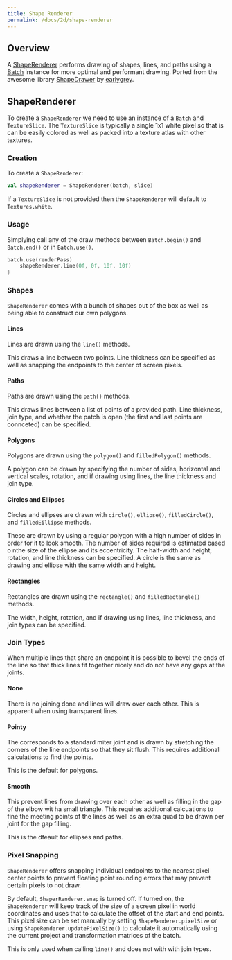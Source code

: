 ```yaml
---
title: Shape Renderer
permalink: /docs/2d/shape-renderer
---
```


## Overview

A [ShapeRenderer](https://github.com/littlektframework/littlekt/blob/master/core/src/commonMain/kotlin/com/littlekt/graphics/shape/ShapeRenderer.kt) performs drawing of shapes, lines, and paths using a [Batch](https://github.com/littlektframework/littlekt/blob/master/core/src/commonMain/kotlin/com/littlekt/graphics/Batch.kt) instance for more optimal and performant drawing. Ported from the awesome library [ShapeDrawer](https://github.com/earlygrey/shapedrawer) by [earlygrey](https://github.com/earlygrey).

## ShapeRenderer

To create a `ShapeRenderer` we need to use an instance of a `Batch` and `TextureSlice`. The `TextureSlice` is typically a single 1x1 white pixel so that is can be easily colored as well as packed into a texture atlas with other textures.

### Creation

To create a `ShapeRenderer`:

```kotlin
val shapeRenderer = ShapeRenderer(batch, slice)
```

If a `TextureSlice` is not provided then the `ShapeRenderer` will default to `Textures.white`.

### Usage

Simplying call any of the draw methods between `Batch.begin()` and `Batch.end()` or in `Batch.use()`.

```kotlin
batch.use(renderPass)
    shapeRenderer.line(0f, 0f, 10f, 10f)
}
```

### Shapes

`ShapeRenderer` comes with a bunch of shapes out of the box as well as being able to construct our own polygons.

#### Lines

Lines are drawn using the `line()` methods.

This draws a line between two points. Line thickness can be specified as well as snapping the endpoints to the center of screen pixels.

#### Paths

Paths are drawn using the `path()` methods.

This draws lines between a list of points of a provided path. Line thickness, join type, and whether the patch is open (the first and last points are connceted) can be specified.

#### Polygons

Polygons are drawn using the `polygon()` and `filledPolygon()` methods.

A polygon can be drawn by specifying the number of sides, horizontal and vertical scales, rotation, and if drawing using lines, the line thickness and join type.

#### Circles and Ellipses

Circles and ellipses are drawn with `circle()`, `ellipse()`, `filledCircle()`, and `filledEillipse` methods.

These are drawn by using a regular polygon with a high number of sides in order for it to look smooth. The number of sides required is estimated based o nthe size of the ellipse and its eccentricity. The half-width and height, rotation, and line thickness can be specified.
A circle is the same as drawing and ellipse with the same width and height.

#### Rectangles

Rectangles are drawn using the `rectangle()` and `filledRectangle()` methods.

The width, height, rotation, and if drawing using lines, line thickness, and join types can be specified.

### Join Types

When multiple lines that share an endpoint it is possible to bevel the ends of the line so that thick lines fit together nicely and do not have any gaps at the joints.

#### None

There is no joining done and lines will draw over each other. This is apparent when using transparent lines.

#### Pointy

The corresponds to a standard miter joint and is drawn by stretching the corners of the line endpoints so that they sit flush. This requires additional calculations to find the points.

This is the default for polygons.

#### Smooth

This prevent lines from drawing over each other as well as filling in the gap of the elbow wit ha small triangle. This requires additional calcuations to fine the meeting points of the lines as well as an extra quad to be drawn per joint for the gap filling.

This is the dfeault for ellipses and paths.

### Pixel Snapping

`ShapeRenderer` offers snapping individual endpoints to the nearest pixel center points to prevent floating point rounding errors that may prevent certain pixels to not draw.

By default, `ShaperRenderer.snap` is turned off. If turned on, the `ShapeRenderer` will keep track of the size of a screen pixel in world coordinates and uses that to calculate the offset of the start and end points. This pixel size can be set manually by setting `ShapeRenderer.pixelSize` or using `ShapeRenderer.updatePixelSize()` to calculate it automatically using the current project and transformation matrices of the batch.

This is only used when calling `line()` and does not with with join types.
